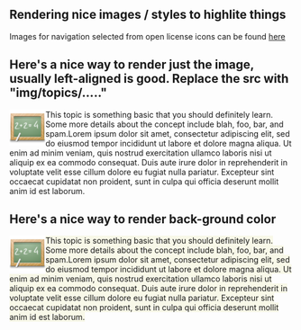 ## Rendering nice images / styles to highlite things

Images for navigation selected from open license icons can be found [here](http://sourceforge.net/projects/openiconlibrary/files/0.11/open_icon_library-standard-0.11.tar.bz2/download)

## Here's a nice way to render just the image, usually left-aligned is good. Replace the src with "img/topics/....."

<img src="Essential-Concept.png" align='left'/>
This topic is something basic that you should definitely learn.  Some more details about the concept include blah, foo, bar, and spam.Lorem ipsum dolor sit amet, consectetur adipiscing elit, sed do eiusmod tempor incididunt ut labore et dolore magna aliqua. Ut enim ad minim veniam, quis nostrud exercitation ullamco laboris nisi ut aliquip ex ea commodo consequat. Duis aute irure dolor in reprehenderit in voluptate velit esse cillum dolore eu fugiat nulla pariatur. Excepteur sint occaecat cupidatat non proident, sunt in culpa qui officia deserunt mollit anim id est laborum.

## Here's a nice way to render back-ground color
<span style="background-color:#F8F8E8">
<img src="Essential-Concept.png" align='left'/>
This topic is something basic that you should definitely learn.  Some more details about the concept include blah, foo, bar, and spam.Lorem ipsum dolor sit amet, consectetur adipiscing elit, sed do eiusmod tempor incididunt ut labore et dolore magna aliqua. Ut enim ad minim veniam, quis nostrud exercitation ullamco laboris nisi ut aliquip ex ea commodo consequat. Duis aute irure dolor in reprehenderit in voluptate velit esse cillum dolore eu fugiat nulla pariatur. Excepteur sint occaecat cupidatat non proident, sunt in culpa qui officia deserunt mollit anim id est laborum.
</span>
